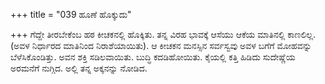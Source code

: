 +++
title = "039 ಹೂಣೆ ಹೊಕ್ಕುದು"

+++
ಗೆದ್ದೇ ತೀರಬೇಕೆಂಬ ಹಠ ಕೀಚಕನಲ್ಲಿ ಹೊಕ್ಕಿತು. ತನ್ನ ವಿರಹ ಭಾವಕ್ಕೆ ಆಸೆಯು ಆಕೆಯ ಮಾತಿನಲ್ಲಿ ಕಾಣಲಿಲ್ಲ. (ಅವಳ ನಿರ್ಧಾರದ ಮಾತಿನಿಂದ ನಿರಾಶೆಯಾಯಿತು). ಆ ಕೀಚಕನ ಮನಸ್ಸಿನ ಸರ್ವಸ್ವವು ಅವಳ ಬಗೆಗೆ ಮೋಹವನ್ನು ಬೆಳೆಸಿಕೊಂಡಿತ್ತು. ಅವನ ಶಕ್ತಿ ಸಡಿಲವಾಯಿತು. ಬುದ್ಧಿ ಕದಡಿಹೋಯಿತು. ಕೈಯಲ್ಲಿ ಕತ್ತಿ ಹಿಡಿದು ಸುದೇಷ್ಣೆಯ ಅರಮನೆಗೆ ನುಗ್ಗಿದ. ಅಲ್ಲಿ ತನ್ನ ಅಕ್ಕನನ್ನು ನೋಡಿದ.